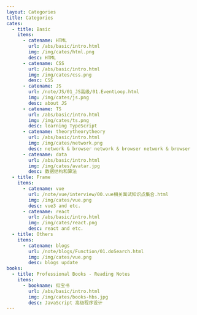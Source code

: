 ```yaml
---
layout: Categories
title: Categories
cates:
  - title: Basic
    items:
      - catename: HTML
        url: /abs/basic/intro.html
        img: /img/cates/html.png
        desc: HTML
      - catename: CSS
        url: /abs/basic/intro.html
        img: /img/cates/css.png
        desc: CSS
      - catename: JS
        url: /note/JS/01_JS高级/01.EventLoop.html
        img: /img/cates/js.png
        desc: about JS
      - catename: TS
        url: /abs/basic/intro.html
        img: /img/cates/ts.png
        desc: learning TypeScript
      - catename: theorytheorytheory
        url: /abs/basic/intro.html
        img: /img/cates/network.png
        desc: network & browser network & browser network & browser
      - catename: data
        url: /abs/basic/intro.html
        img: /img/cates/avatar.jpg
        desc: 数据结构和算法
  - title: Frame
    items:
      - catename: vue
        url: /note/vue/interview/00.vue相关面试知识点集合.html
        img: /img/cates/vue.png
        desc: vue3 and etc.
      - catename: react
        url: /abs/basic/intro.html
        img: /img/cates/react.png
        desc: react and etc.
  - title: Others
    items:
      - catename: blogs
        url: /note/blogs/Function/01.doSearch.html
        img: /img/cates/vue.png
        desc: blogs update
books:
  - title: Professional Books - Reading Notes
    items:
      - bookname: 红宝书
        url: /abs/basic/intro.html
        img: /img/cates/books-hbs.jpg
        desc: JavaScript 高级程序设计
---
```

